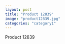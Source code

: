 ```yaml
---
layout: post
title: "Product 12839"
image: "product12839.jpg"
categories: "category1"
---
```

Product 12839
